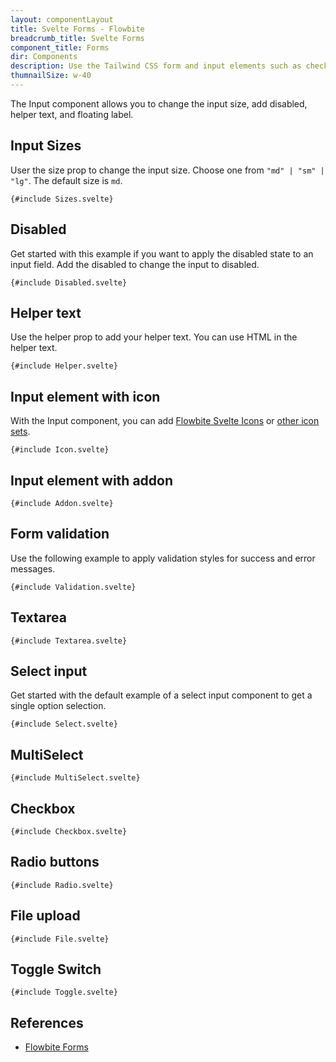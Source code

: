 ```yaml
---
layout: componentLayout
title: Svelte Forms - Flowbite
breadcrumb_title: Svelte Forms
component_title: Forms
dir: Components
description: Use the Tailwind CSS form and input elements such as checkboxes, radios, textarea, text inputs to collect information from users with Flowbite
thumnailSize: w-40
---
```


<script>
  import { CompoAttributesViewer, GitHubCompoLinks, toKebabCase } from '../../utils'
  import { P, A, Heading } from '$lib'
  const dirName = toKebabCase(component_title)
</script>

The Input component allows you to change the input size, add disabled, helper text, and floating label.

## Input Sizes

User the size prop to change the input size. Choose one from `"md" | "sm" | "lg"`. The default size is `md`.

```svelte example
{#include Sizes.svelte}
```

## Disabled

Get started with this example if you want to apply the disabled state to an input field. Add the disabled to change the input to disabled.

```svelte example
{#include Disabled.svelte}
```

## Helper text

Use the helper prop to add your helper text. You can use HTML in the helper text.

```svelte example
{#include Helper.svelte}
```

## Input element with icon

With the Input component, you can add <A href="https://flowbite-svelte-icons.codewithshin.com/">Flowbite Svelte Icons</A> or <A href="https://svelte-svg-icons.codewithshin.com/" >other icon sets</A>.

```svelte example
{#include Icon.svelte}
```

## Input element with addon

```svelte example
{#include Addon.svelte}
```

## Form validation

Use the following example to apply validation styles for success and error messages.

```svelte example
{#include Validation.svelte}
```

## Textarea

```svelte example
{#include Textarea.svelte}
```

## Select input

Get started with the default example of a select input component to get a single option selection.

```svelte example class="h-48"
{#include Select.svelte}
```

## MultiSelect

```svelte example class="h-96"
{#include MultiSelect.svelte}
```

## Checkbox

```svelte example class="flex flex-col gap-4"
{#include Checkbox.svelte}
```

## Radio buttons

```svelte example class="flex flex-col gap-4"
{#include Radio.svelte}
```

## File upload

```svelte example
{#include File.svelte}
```

## Toggle Switch

```svelte example class="flex flex-col gap-2"
{#include Toggle.svelte}
```

## References

- [Flowbite Forms](https://flowbite.com/docs/components/forms/)

<GitHubCompoLinks />
